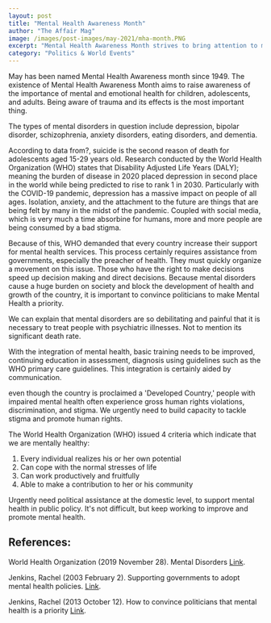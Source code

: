 ```yaml
---
layout: post
title: "Mental Health Awareness Month"
author: "The Affair Mag"
image: /images/post-images/may-2021/mha-month.PNG
excerpt: "Mental Health Awareness Month strives to bring attention to mental health and blot out the extant stigma."
category: "Politics & World Events"
---
```


May has been named Mental Health Awareness month since 1949. The existence of Mental Health Awareness Month aims to raise awareness of the importance of mental and emotional health for children, adolescents, and adults. Being aware of trauma and its effects is the most important thing.

The types of mental disorders in question include depression, bipolar disorder, schizophrenia, anxiety disorders, eating disorders, and  dementia.

According to data from?, suicide is the second reason of death for adolescents aged 15-29 years old. Research conducted by the World Health Organization (WHO) states that Disability Adjusted Life Years (DALY); meaning the burden of disease in 2020 placed depression in second place in the world while being  predicted to rise to rank 1 in 2030. Particularly with the COVID-19 pandemic, depression has a massive impact on people of all ages. Isolation, anxiety, and the attachment to the future are things that are being felt by many in the midst of the pandemic. Coupled with social media, which is very much a time absorbine for humans, more and more people are being consumed by a bad stigma. 

Because of this, WHO demanded that every country increase their support for mental health services. This process certainly requires assistance from governments, especially the preacher of health. They must quickly organize a movement on this issue. Those who have the right to make decisions speed up decision making and direct decisions. Because mental disorders cause a huge burden on society and block the development of health and growth of the country, it is important to convince politicians to make Mental Health a priority. 

We can explain that mental disorders are so debilitating and painful that it is necessary to treat  people with psychiatric illnesses. Not to mention its significant death rate.

With the integration of mental health, basic training needs to be improved, continuing education in assessment, diagnosis using guidelines such as the WHO primary care guidelines. This integration is certainly aided by communication.

even though the country is proclaimed a 'Developed Country,' people with impaired mental health often experience gross human rights violations, discrimination, and stigma. We urgently need to build capacity to tackle stigma and promote human rights.

The World Health Organization (WHO) issued 4 criteria which indicate that we are mentally healthy:
1. Every individual realizes his or her own potential
2. Can cope with the normal stresses of life
3. Can work productively and fruitfully
4. Able to make a contribution to her or his community 

Urgently need political assistance at the domestic level, to support mental health in public policy. It's not difficult, but keep working to improve and promote mental health.


## References: 
World Health Organization (2019 November 28). Mental Disorders [Link](https://www.who.int/news-room/fact-sheets/detail/mental-disorders).   

Jenkins, Rachel (2003 February 2). Supporting governments to adopt mental health policies. [Link](https://www.ncbi.nlm.nih.gov/pmc/articles/PMC1525068/).

Jenkins, Rachel (2013 October 12). How to convince politicians that mental health is a priority [Link](https://www.ncbi.nlm.nih.gov/pmc/articles/PMC3799258/).
